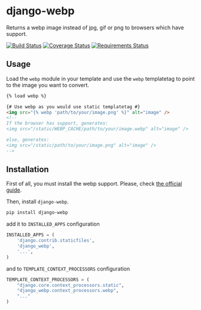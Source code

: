 django-webp
===========

Returns a webp image instead of jpg, gif or png to browsers which have support.

[![Build Status](https://travis-ci.org/andrefarzat/django-webp.png?branch=master)](https://travis-ci.org/andrefarzat/django-webp)
[![Coverage Status](https://coveralls.io/repos/andrefarzat/django-webp/badge.png)](https://coveralls.io/r/andrefarzat/django-webp)
[![Requirements Status](https://requires.io/github/andrefarzat/django-webp/requirements.png?branch=master)](https://requires.io/github/andrefarzat/django-webp/requirements/?branch=master)


## Usage

Load the `webp` module in your template and use the `webp` templatetag to point
to the image you want to convert.

```html
{% load webp %}

{# Use webp as you would use static templatetag #}
<img src="{% webp 'path/to/your/image.png' %}" alt="image" />
<!--
If the browser has support, generates:
<img src="/static/WEBP_CACHE/path/to/your/image.webp" alt="image" />

else, generates:
<img src="/static/path/to/your/image.png" alt="image" />
-->
```


## Installation

First of all, you must install the webp support.
Please, check [the official guide](https://developers.google.com/speed/webp/docs/precompiled).

Then, install `django-webp`.

```sh
pip install django-webp
```

add it to `INSTALLED_APPS` configuration

```python
INSTALLED_APPS = (
    'django.contrib.staticfiles',
    'django_webp',
    '...',
)
```

and to `TEMPLATE_CONTEXT_PROCESSORS`  configuration

```python
TEMPLATE_CONTEXT_PROCESSORS = (
    "django.core.context_processors.static",
    "django_webp.context_processors.webp",
    "..."
)
